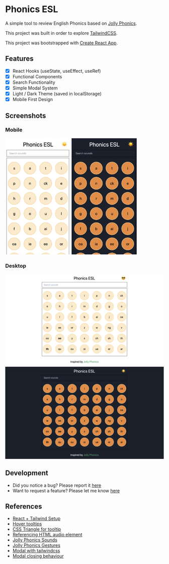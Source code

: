 # Phonics ESL

A simple tool to review English Phonics based on [Jolly Phonics](http://jollyreading.com/introduction-to-jolly-phonics/).

This project was built in order to explore [TailwindCSS](https://tailwindcss.com/).

This project was bootstrapped with [Create React App](https://github.com/facebook/create-react-app).

## Features

- [x] React Hooks (useState, useEffect, useRef)
- [x] Functional Components
- [x] Search Functionality
- [x] Simple Modal System
- [x] Light / Dark Theme (saved in localStorage)
- [x] Mobile First Design

## Screenshots

### Mobile

<img src="assets/mobile-light.jpg" alt="mobile-light" width="207" height="368" />



<img src="assets/mobile-dark.jpg" alt="mobile-light" width="207" height="368" />

### Desktop

<img src="assets/desktop-light.png" alt="desktop-light" style="zoom:50%;" />



<img src="assets/desktop-dark.png" alt="desktop-light" style="zoom:50%;" />

## Development

- Did you notice a bug? Please report it [here](https://github.com/yougotwill/phonics-esl/issues/new?labels=bug&template=bug_report.md)
- Want to request a feature? Please let me know [here](https://github.com/yougotwill/phonics-esl/issues/new?labels=enhancement&template=feature_request.md')

## References

- [React + Tailwind Setup](https://medium.com/quick-code/tailwind-react-typescript-a0317155e5ee)
- [Hover tooltips](https://github.com/Cosbgn/tailwindcss-tooltips/blob/master/README.md)
- [CSS Triangle for tooltip](https://dev.to/adriantwarog/learn-how-to-make-a-triangle-in-css-once-and-for-all-2pfe)
- [Referencing HTML audio element](https://reactjs.org/docs/hooks-reference.html#useref)
- [Jolly Phonics Sounds](https://www.jollylearning.co.uk/resource-bank/learn-the-letter-sounds/)
- [Jolly Phonics Gestures](https://www.jollylearning.co.uk/resource-bank/jolly-phonics-actions/)
- [Modal with tailwindcss](https://codeburst.io/creating-a-modal-dialog-with-tailwind-css-42722c9aea4f)
- [Modal closing behaviour](https://stackoverflow.com/questions/37573608/how-to-make-modal-close-on-click-outside/37573735)
